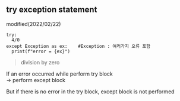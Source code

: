 try exception statement
---
modified(2022/02/22)

```
try:
  4/0
except Exception as ex:    #Exception : 여러가지 오류 포함
  print(f"error = {ex}")
 ```
>division by zero

If an error occurred while perform try block  
-> perform except block

But if there is no error in the try block, except block is not performed
